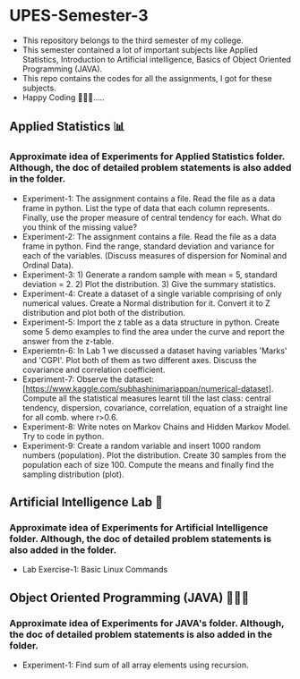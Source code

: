 # UPES-Semester-3
- This repository belongs to the third semester of my college.
- This semester contained a lot of important subjects like Applied Statistics, Introduction to Artificial intelligence, Basics of Object Oriented Programming (JAVA).
- This repo contains the codes for all the assignments, I got for these subjects.
- Happy Coding 🧑🏻‍💻.....


## Applied Statistics 📊
### Approximate idea of Experiments for Applied Statistics folder. Although, the doc of detailed problem statements is also added in the folder.
- Experiment-1: The assignment contains a file. Read the file as a data frame in python. List the type of data that each column represents. Finally, use the proper measure of central tendency for each. What do you think of the missing value?
- Experiment-2: The assignment contains a file. Read the file as a data frame in python. Find the range, standard deviation and variance for each of the variables. (Discuss measures of dispersion for Nominal and Ordinal Data).
- Experiment-3: 1) Generate a random sample with mean = 5, standard deviation = 2.  2) Plot the distribution. 3) Give the summary statistics.
- Experiment-4: Create a dataset of a single variable comprising of only numerical values. Create a Normal distribution for it. Convert it to Z distribution and plot both of the distribution.
- Experiment-5: Import the z table as a data structure in python. Create some 5 demo examples to find the area under the curve and report the answer from the z-table.
- Experiemtn-6: In Lab 1 we discussed a dataset having variables 'Marks' and 'CGPI'. Plot both of them as two different axes. Discuss the covariance and correlation coefficient.
- Experiment-7: Observe the dataset: [https://www.kaggle.com/subhashinimariappan/numerical-dataset]. Compute all the statistical measures learnt till the last class: central tendency, dispersion, covariance, correlation, equation of a straight line for all comb. where r>0.6.
- Experiment-8: Write notes on Markov Chains and Hidden Markov Model. Try to code in python.
- Experiment-9: Create a random variable and insert 1000 random numbers (population). Plot the distribution. Create 30 samples from the population each of size 100. Compute the means and finally find the sampling distribution (plot).


## Artificial Intelligence Lab 🤖
### Approximate idea of Experiments for Artificial Intelligence folder. Although, the doc of detailed problem statements is also added in the folder.
- Lab Exercise-1: Basic Linux Commands




## Object Oriented Programming (JAVA) 🧑🏻‍💻
### Approximate idea of Experiments for JAVA's folder. Although, the doc of detailed problem statements is also added in the folder.

- Experiment-1: Find sum of all array elements using recursion.




